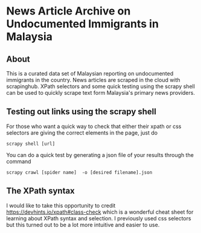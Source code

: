 # News Article Archive on Undocumented Immigrants in Malaysia

## About
This is a curated data set of Malaysian reporting on undocumented immigrants in the country. News articles are scraped in the cloud with scrapinghub.
XPath selectors and some quick testing using the scrapy shell can be used to quickly scrape text form Malaysia's primary news providers. 

## Testing out links using the scrapy shell
For those who want a quick way to check that either their xpath or css selectors are giving the correct elements in the page, just do 
```
scrapy shell [url]
```
You can do a quick test by generating a json file of your results through the command
```
scrapy crawl [spider name]  -o [desired filename].json
```
## The XPath syntax
I would like to take this opportunity to credit https://devhints.io/xpath#class-check
which is a wonderful cheat sheet for learning about XPath syntax and selection. I previously used css selectors but this turned out to be a lot more intuitive and easier to use.  
